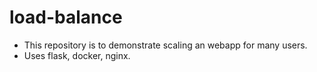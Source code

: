 # load-balance

- This repository is to demonstrate scaling an webapp for many users.
- Uses flask, docker, nginx.
